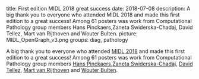 title: First edition MIDL 2018 great success
date: 2018-07-08
description: A big thank you to everyone who attended MIDL 2018 and made this first edition to a great success! Among 61 posters was work from Computational Pathology group members Hans Pinckaers,Zaneta Swiderska-Chadaj, David Tellez, Mart van Rijthoven and Wouter Bulten.
picture: MIDL_OpenGraph_v3.png
groups: diag, pathology

A big thank you to everyone who attended <a href="https://midl.amsterdam/">MIDL 2018</a> and made this first edition to a great success! Among 61 posters was work from Computational Pathology group members <a href="https://diagnijmegen.github.io/website-pathology/members/hans-pinckaers/">Hans Pinckaers</a>,<a href="https://diagnijmegen.github.io/website-pathology/members/zaneta-swiderska-chadaj/">Zaneta Swiderska-Chadaj</a>, <a href="https://diagnijmegen.github.io/website-pathology/members/david-tellez/">David Tellez</a>, <a href="https://diagnijmegen.github.io/website-pathology/members/mart-van-rijthoven/">Mart van Rijthoven</a> and <a href="https://diagnijmegen.github.io/website-pathology/members/wouter-bulten/">Wouter Bulten</a>.
